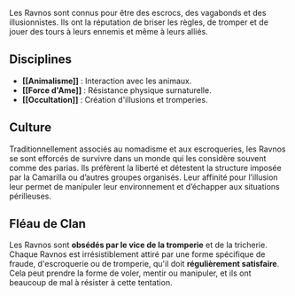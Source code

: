 Les Ravnos sont connus pour être des escrocs, des vagabonds et des illusionnistes. Ils ont la réputation de briser les règles, de tromper et de jouer des tours à leurs ennemis et même à leurs alliés.

## Disciplines

- **[[Animalisme]]** : Interaction avec les animaux.
- **[[Force d'Ame]]** : Résistance physique surnaturelle.
- **[[Occultation]]** : Création d'illusions et tromperies.

## Culture
Traditionnellement associés au nomadisme et aux escroqueries, les Ravnos se sont efforcés de survivre dans un monde qui les considère souvent comme des parias. Ils préfèrent la liberté et détestent la structure imposée par la Camarilla ou d’autres groupes organisés. Leur affinité pour l’illusion leur permet de manipuler leur environnement et d’échapper aux situations périlleuses.

## Fléau de Clan
Les Ravnos sont **obsédés par le vice de la tromperie** et de la tricherie. Chaque Ravnos est irrésistiblement attiré par une forme spécifique de fraude, d'escroquerie ou de tromperie, qu'il doit **régulièrement satisfaire**. Cela peut prendre la forme de voler, mentir ou manipuler, et ils ont beaucoup de mal à résister à cette tentation.
